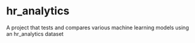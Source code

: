 # hr_analytics
A project that tests and compares various machine learning models using an hr_analytics dataset
